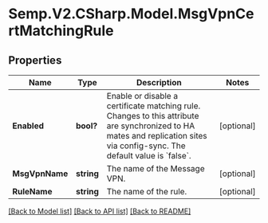 # Semp.V2.CSharp.Model.MsgVpnCertMatchingRule
## Properties

Name | Type | Description | Notes
------------ | ------------- | ------------- | -------------
**Enabled** | **bool?** | Enable or disable a certificate matching rule. Changes to this attribute are synchronized to HA mates and replication sites via config-sync. The default value is &#x60;false&#x60;. | [optional] 
**MsgVpnName** | **string** | The name of the Message VPN. | [optional] 
**RuleName** | **string** | The name of the rule. | [optional] 

[[Back to Model list]](../README.md#documentation-for-models) [[Back to API list]](../README.md#documentation-for-api-endpoints) [[Back to README]](../README.md)

